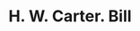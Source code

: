 ---
doi: 10.7916/D8NW0W87
date_other: '1870'
date_other_textual: 1870-1879
form: printed ephemera
genre:
- Invoices
name:
- H. W. Carter
object_in_context_url: https://biggert.cul.columbia.edu/items/view/ave_biggert_00776
subject_hierarchical_geographic:
- Lebanon, New Hampshire, United States
subject_name:
- H. W. Carter
title: H. W. Carter. Bill
sort_title: H. W. Carter. Bill
call_number: ave_biggert_00776
coordinates:
- 43.64222222222222,-72.25166666666667
pid: ave_biggert_00776
identifiers: ave_biggert_00776
thumbnail: https://derivativo-2.library.columbia.edu/iiif/2/ldpd:345344/full/!256,256/0/native.jpg
permalink: "/items/ave_biggert_00776/"
layout: iiif-image-page
---